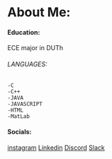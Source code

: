 # About Me:
#### Education:
ECE major in DUTh
###### LANGUAGES:
```
-C
-C++
-JAVA
-JAVASCRIPT
-HTML
-MatLab
```
#### Socials:
[instagram](https://www.instagram.com/chrysafoudisasteris/)
[Linkedin](https://www.linkedin.com/in/asterios-chrysafoudis/)
[Discord]()
[Slack]()


